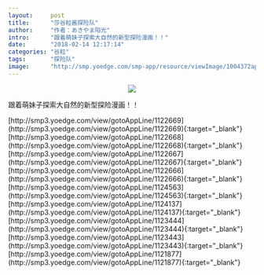 ```yaml
---
layout:     post
title:      "莎谷粒酱探险队"
author:     "作者：あきやま阳光"
intro:      "跟着萌妹子探索大自然的新型探险漫画！！"
date:       "2018-02-14 12:17:14"
categories: "谷粒"
tags:       "探险队"
image:      "http://smp.yoedge.com/smp-app/resource/viewImage/1004372appline.png"
---
```

<div style="text-align: center">
<p><img src="http://smp.yoedge.com/smp-app/resource/viewImage/1004372appline.png"/></p>
</div>
<p class="post-meta">
<span>跟着萌妹子探索大自然的新型探险漫画！！</span>
</p>
[http://smp3.yoedge.com/view/gotoAppLine/1122669](http://smp3.yoedge.com/view/gotoAppLine/1122669){:target="_blank"}
[http://smp3.yoedge.com/view/gotoAppLine/1122668](http://smp3.yoedge.com/view/gotoAppLine/1122668){:target="_blank"}
[http://smp3.yoedge.com/view/gotoAppLine/1122667](http://smp3.yoedge.com/view/gotoAppLine/1122667){:target="_blank"}
[http://smp3.yoedge.com/view/gotoAppLine/1122666](http://smp3.yoedge.com/view/gotoAppLine/1122666){:target="_blank"}
[http://smp3.yoedge.com/view/gotoAppLine/1124563](http://smp3.yoedge.com/view/gotoAppLine/1124563){:target="_blank"}
[http://smp3.yoedge.com/view/gotoAppLine/1124137](http://smp3.yoedge.com/view/gotoAppLine/1124137){:target="_blank"}
[http://smp3.yoedge.com/view/gotoAppLine/1123444](http://smp3.yoedge.com/view/gotoAppLine/1123444){:target="_blank"}
[http://smp3.yoedge.com/view/gotoAppLine/1123443](http://smp3.yoedge.com/view/gotoAppLine/1123443){:target="_blank"}
[http://smp3.yoedge.com/view/gotoAppLine/1121877](http://smp3.yoedge.com/view/gotoAppLine/1121877){:target="_blank"}


